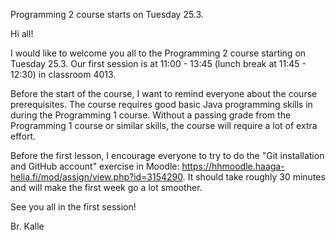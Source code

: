 Programming 2 course starts on Tuesday 25.3.

Hi all!

I would like to welcome you all to the Programming 2 course starting on Tuesday 25.3. Our first session is at 11:00 - 13:45 (lunch break at 11:45 - 12:30) in classroom 4013.

Before the start of the course, I want to remind everyone about the course prerequisites. The course requires good basic Java programming skills in during the Programming 1 course. Without a passing grade from the Programming 1 course or similar skills, the course will require a lot of extra effort.

Before the first lesson, I encourage everyone to try to do the "Git installation and GitHub account" exercise in Moodle: https://hhmoodle.haaga-helia.fi/mod/assign/view.php?id=3154290. It should take roughly 30 minutes and will make the first week go a lot smoother.

See you all in the first session!

Br. Kalle
